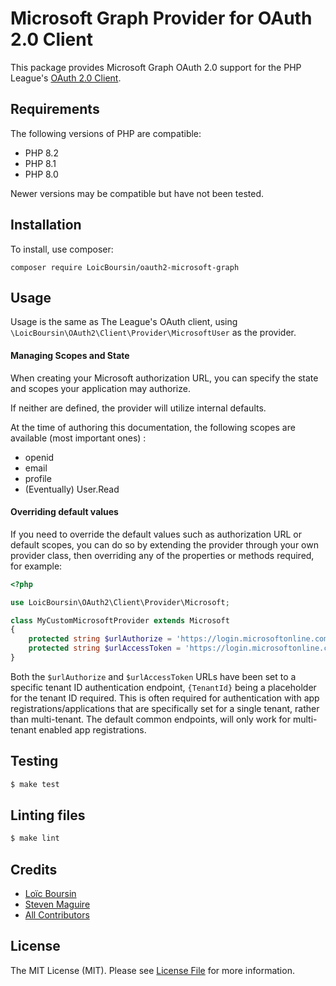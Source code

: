 # Microsoft Graph Provider for OAuth 2.0 Client

This package provides Microsoft Graph OAuth 2.0 support for the PHP League's [OAuth 2.0 Client](https://github.com/thephpleague/oauth2-client).

## Requirements

The following versions of PHP are compatible:
- PHP 8.2
- PHP 8.1
- PHP 8.0

Newer versions may be compatible but have not been tested.

## Installation

To install, use composer:

```
composer require LoicBoursin/oauth2-microsoft-graph
```

## Usage

Usage is the same as The League's OAuth client, using `\LoicBoursin\OAuth2\Client\Provider\MicrosoftUser` as the provider.

#### Managing Scopes and State

When creating your Microsoft authorization URL, you can specify the state and scopes your application may authorize.

If neither are defined, the provider will utilize internal defaults.

At the time of authoring this documentation, the following scopes are available (most important ones) :

- openid
- email
- profile
- (Eventually) User.Read

#### Overriding default values

If you need to override the default values such as authorization URL or default scopes, you can do so by extending the provider through your own provider class, then overriding any of the properties or methods required, for example:

```php
<?php

use LoicBoursin\OAuth2\Client\Provider\Microsoft;

class MyCustomMicrosoftProvider extends Microsoft
{
    protected string $urlAuthorize = 'https://login.microsoftonline.com/{TenantId}/oauth2/v2.0/authorize';
    protected string $urlAccessToken = 'https://login.microsoftonline.com/{TenantId}/oauth2/v2.0/token';
}
```

Both the `$urlAuthorize` and `$urlAccessToken` URLs have been set to a specific tenant ID authentication endpoint, `{TenantId}` being a placeholder for the tenant ID required. This is often required for authentication with app registrations/applications that are specifically set for a single tenant, rather than multi-tenant. The default common endpoints, will only work for multi-tenant enabled app registrations.

## Testing

``` bash
$ make test
```

## Linting files

```bash
$ make lint
```

## Credits

- [Loïc Boursin](https://github.com/LoicBoursin)
- [Steven Maguire](https://github.com/stevenmaguire)
- [All Contributors](https://github.com/stevenmaguire/oauth2-microsoft/contributors)


## License

The MIT License (MIT). Please see [License File](https://github.com/LoicBoursin/oauth2-microsoft-graph/blob/master/LICENSE) for more information.

